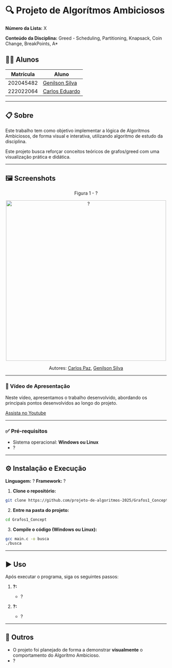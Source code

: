 # 🔍 Projeto de Algorítmos Ambiciosos

**Número da Lista:** X

**Conteúdo da Disciplina:** Greed - Scheduling, Partitioning, Knapsack, Coin Change, BreakPoints, A*

## 👨‍🏫 Alunos

| Matrícula   | Aluno             |
|-------------|-------------------|
| 202045482   | [Genilson Silva](https://github.com/GenilsonJrs)    |
| 222022064   | [Carlos Eduardo](https://github.com/dudupaz)    |

---

## 📋 Sobre

Este trabalho tem como objetivo implementar a lógica de Algoritmos Ambiciosos, de forma visual e interativa, utilizando algoritmo de estudo da disciplina.

Este projeto busca reforçar conceitos teóricos de grafos/greed com uma visualização prática e didática.

---

## 🖼️ Screenshots

<p align="center">Figura 1 - ?</p>

<p align="center">
  <img src="?" alt="?" width="500"/>
</p>

<p align="center" style="font-size: 14px;">
  Autores: <a href="https://github.com/dudupaz" target="_blank">Carlos Paz</a>, 
  <a href="https://github.com/GenilsonJrs" target="_blank">Genilson Silva</a>
</p>

---

### 🎥 Vídeo de Apresentação

Neste vídeo, apresentamos o trabalho desenvolvido, abordando os principais pontos desenvolvidos ao longo do projeto.

[Assista no Youtube](?)

---

### ✅ Pré-requisitos

- Sistema operacional: **Windows ou Linux**
- ?

---

## ⚙️ Instalação e Execução

**Linguagem:** ?
**Framework:** ?

1. **Clone o repositório:**

```bash
git clone https://github.com/projeto-de-algoritmos-2025/Grafos1_Concept.git
```
2. **Entre na pasta do projeto:**

```bash
cd Grafos1_Concept
```
3. **Compile o código (Windows ou Linux):**

```bash
gcc main.c -o busca
./busca
```

---

## ▶️ Uso

Após executar o programa, siga os seguintes passos:

1. **?:**  
   - ?

2. **?:**  
   - ?

---

## 🧠 Outros

- O projeto foi planejado de forma a demonstrar **visualmente** o comportamento do Algorítmo Ambicioso.
- ?


